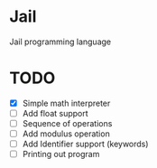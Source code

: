 # Jail
Jail programming language 
# TODO
- [x] Simple math interpreter
- [ ] Add float support
- [ ] Sequence of operations
- [ ] Add modulus operation
- [ ] Add Identifier support (keywords)
- [ ] Printing out program 
